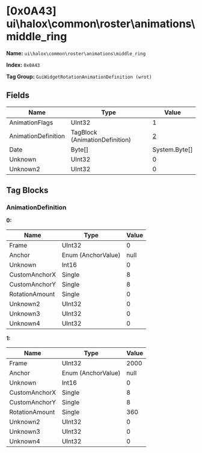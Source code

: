 # [0x0A43] ui\halox\common\roster\animations\middle_ring

**Name:** ```ui\halox\common\roster\animations\middle_ring```

**Index:** ```0x0A43```

**Tag Group:** ```GuiWidgetRotationAnimationDefinition (wrot)```

## Fields

Name	| Type	| Value
---	|---	|---	|
AnimationFlags	|UInt32	|1
AnimationDefinition	|TagBlock (AnimationDefinition)	|[2](#animationdefinition)
Date	|Byte[]	|System.Byte[]
Unknown	|UInt32	|0
Unknown2	|UInt32	|0


## Tag Blocks

### AnimationDefinition

**0:**

Name	| Type	| Value
---	|---	|---	|
Frame	|UInt32	|0
Anchor	|Enum (AnchorValue)	|null
Unknown	|Int16	|0
CustomAnchorX	|Single	|8
CustomAnchorY	|Single	|8
RotationAmount	|Single	|0
Unknown2	|UInt32	|0
Unknown3	|UInt32	|0
Unknown4	|UInt32	|0


**1:**

Name	| Type	| Value
---	|---	|---	|
Frame	|UInt32	|2000
Anchor	|Enum (AnchorValue)	|null
Unknown	|Int16	|0
CustomAnchorX	|Single	|8
CustomAnchorY	|Single	|8
RotationAmount	|Single	|360
Unknown2	|UInt32	|0
Unknown3	|UInt32	|0
Unknown4	|UInt32	|0


